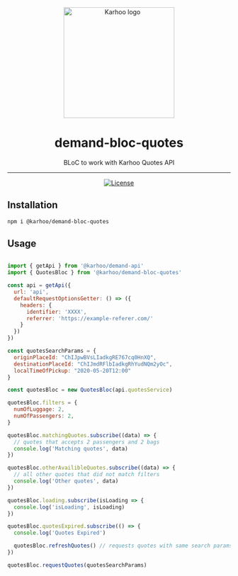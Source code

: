 <div align="center">
<a href="https://karhoo.com">
  <img
    alt="Karhoo logo"
    width="250px"
    src="https://cdn.karhoo.com/s/images/logos/karhoo_logo.png"
  />
</a>

<h1>demand-bloc-quotes</h1>

BLoC to work with Karhoo Quotes API
<br />

<hr />

[![License](https://img.shields.io/badge/License-BSD%202--Clause-orange.svg)](https://opensource.org/licenses/BSD-2-Clause)

</div>

## Installation

```sh
npm i @karhoo/demand-bloc-quotes
```

## Usage

```js

import { getApi } from '@karhoo/demand-api'
import { QuotesBloc } from '@karhoo/demand-bloc-quotes'

const api = getApi({
  url: 'api',
  defaultRequestOptionsGetter: () => ({
    headers: {
      identifier: 'XXXX',
      referrer: 'https://example-referer.com/'
    }
  })
})

const quotesSearchParams = {
  originPlaceId: "ChIJpwBVsLIadkgRE767cq0HnXQ",
  destinationPlaceId: "ChIJmdRFlbIadkgRhYudNQm2yOc",
  localTimeOfPickup: "2020-05-20T12:00"
}

const quotesBloc = new QuotesBloc(api.quotesService)

quotesBloc.filters = {
  numOfLuggage: 2,
  numOfPassengers: 2,
}

quotesBloc.matchingQuotes.subscribe((data) => {
  // quotes that accepts 2 passengers and 2 bags
  console.log('Matching quotes', data)
})

quotesBloc.otherAvailibleQuotes.subscribe((data) => {
  // all other quotes that did not match filters
  console.log('Other quotes', data)
})

quotesBloc.loading.subscribe(isLoading => {
  console.log('isLoading', isLoading)
})

quotesBloc.quotesExpired.subscribe(() => {
  console.log('Quotes Expired')

  quotesBloc.refreshQuotes() // requests quotes with same search params
})

quotesBloc.requestQuotes(quotesSearchParams)

```
